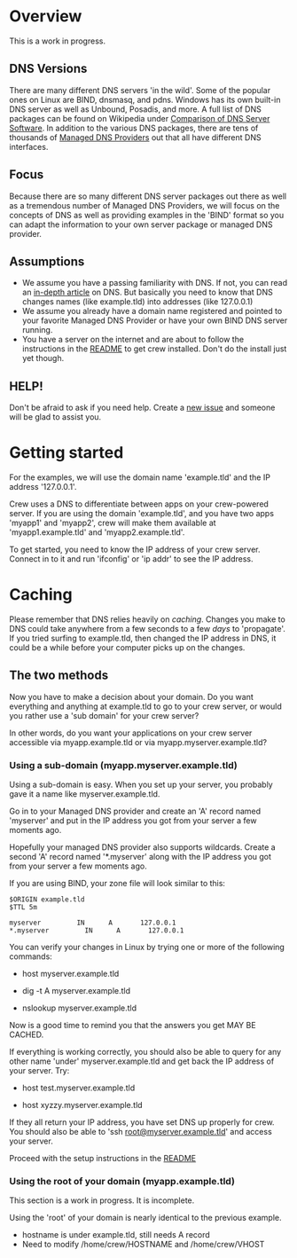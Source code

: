 # Overview

This is a work in progress.

## DNS Versions

There are many different DNS servers 'in the wild'.  Some of the popular ones on Linux are BIND, dnsmasq, and pdns.  Windows has its own built-in DNS server as well as Unbound, Posadis, and more.  A full list of DNS packages can be found on Wikipedia under [Comparison of DNS Server Software](http://en.wikipedia.org/wiki/Comparison_of_DNS_server_software).  In addition to the various DNS packages, there are tens of thousands of [Managed DNS Providers](http://en.wikipedia.org/wiki/List_of_managed_DNS_providers) out that all have different DNS interfaces.

## Focus

Because there are so many different DNS server packages out there as well as a tremendous number of Managed DNS Providers, we will focus on the concepts of DNS as well as providing examples in the 'BIND' format so you can adapt the information to your own server package or managed DNS provider.

## Assumptions

* We assume you have a passing familiarity with DNS.  If not, you can read an [in-depth article](http://www.diaryofaninja.com/blog/2012/03/03/devops-dns-for-developers-ndash-now-therersquos-no-excuse-not-to-know) on DNS.  But basically you need to know that DNS changes names (like example.tld) into addresses (like 127.0.0.1)
* We assume you already have a domain name registered and pointed to your favorite Managed DNS Provider or have your own BIND DNS server running.
* You have a server on the internet and are about to follow the instructions in the [README](https://github.com/progrium/crew/blob/master/README.md) to get crew installed.  Don't do the install just yet though.


## HELP!

Don't be afraid to ask if you need help.  Create a [new issue](https://github.com/progrium/crew/issues) and someone will be glad to assist you.


# Getting started

For the examples, we will use the domain name 'example.tld' and the IP address '127.0.0.1'.

Crew uses a DNS to differentiate between apps on your crew-powered server.  If you are using the domain 'example.tld', and you have two apps 'myapp1' and 'myapp2', crew will make them available at 'myapp1.example.tld' and 'myapp2.example.tld'.

To get started, you need to know the IP address of your crew server.  Connect in to it and run 'ifconfig' or 'ip addr' to see the IP address.

# Caching

Please remember that DNS relies heavily on _caching_.  Changes you make to DNS could take anywhere from a few seconds to a few *days* to 'propagate'.  If you tried surfing to example.tld, then changed the IP address in DNS, it could be a while before your computer picks up on the changes.

## The two methods

Now you have to make a decision about your domain.  Do you want everything and anything at example.tld to go to your crew server, or would you rather use a 'sub domain' for your crew server?

In other words, do you want your applications on your crew server accessible via myapp.example.tld or via myapp.myserver.example.tld?

### Using a sub-domain (myapp.myserver.example.tld)

Using a sub-domain is easy.  When you set up your server, you probably gave it a name like myserver.example.tld.

Go in to your Managed DNS provider and create an 'A' record named 'myserver' and put in the IP address you got from your server a few moments ago.

Hopefully your managed DNS provider also supports wildcards.  Create a second 'A' record named '*.myserver' along with the IP address you got from your server a few moments ago.

If you are using BIND, your zone file will look similar to this:

```
$ORIGIN example.tld
$TTL 5m

myserver         IN      A       127.0.0.1
*.myserver         IN      A       127.0.0.1
```

You can verify your changes in Linux by trying one or more of the following commands:

* host myserver.example.tld

* dig -t A myserver.example.tld

* nslookup myserver.example.tld

Now is a good time to remind you that the answers you get MAY BE CACHED.

If everything is working correctly, you should also be able to query for any other name 'under' myserver.example.tld and get back the IP address of your server.  Try:

* host test.myserver.example.tld

* host xyzzy.myserver.example.tld

If they all return your IP address, you have set DNS up properly for crew.  You should also be able to 'ssh root@myserver.example.tld' and access your server.

Proceed with the setup instructions in the [README](https://github.com/progrium/crew/blob/master/README.md)

### Using the root of your domain (myapp.example.tld)

This section is a work in progress.  It is incomplete.

Using the 'root' of your domain is nearly identical to the previous example.

* hostname is under example.tld, still needs A record
* Need to modify /home/crew/HOSTNAME and /home/crew/VHOST
